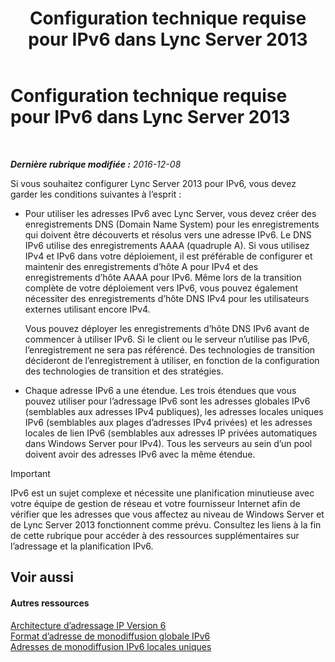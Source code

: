 ﻿---
title: Configuration technique requise pour IPv6 dans Lync Server 2013
TOCTitle: Configuration technique requise pour IPv6
ms:assetid: caff0123-ce41-4a62-87a0-00b1d118b72b
ms:mtpsurl: https://technet.microsoft.com/fr-fr/library/JJ205278(v=OCS.15)
ms:contentKeyID: 49298830
ms.date: 12/10/2016
mtps_version: v=OCS.15
ms.translationtype: HT
---

# Configuration technique requise pour IPv6 dans Lync Server 2013

 

_**Dernière rubrique modifiée :** 2016-12-08_

Si vous souhaitez configurer Lync Server 2013 pour IPv6, vous devez garder les conditions suivantes à l’esprit :

  - Pour utiliser les adresses IPv6 avec Lync Server, vous devez créer des enregistrements DNS (Domain Name System) pour les enregistrements qui doivent être découverts et résolus vers une adresse IPv6. Le DNS IPv6 utilise des enregistrements AAAA (quadruple A). Si vous utilisez IPv4 et IPv6 dans votre déploiement, il est préférable de configurer et maintenir des enregistrements d’hôte A pour IPv4 et des enregistrements d’hôte AAAA pour IPv6. Même lors de la transition complète de votre déploiement vers IPv6, vous pouvez également nécessiter des enregistrements d’hôte DNS IPv4 pour les utilisateurs externes utilisant encore IPv4.
    
    Vous pouvez déployer les enregistrements d’hôte DNS IPv6 avant de commencer à utiliser IPv6. Si le client ou le serveur n’utilise pas IPv6, l’enregistrement ne sera pas référencé. Des technologies de transition décideront de l’enregistrement à utiliser, en fonction de la configuration des technologies de transition et des stratégies.

  - Chaque adresse IPv6 a une étendue. Les trois étendues que vous pouvez utiliser pour l’adressage IPv6 sont les adresses globales IPv6 (semblables aux adresses IPv4 publiques), les adresses locales uniques IPv6 (semblables aux plages d’adresses IPv4 privées) et les adresses locales de lien IPv6 (semblables aux adresses IP privées automatiques dans Windows Server pour IPv4). Tous les serveurs au sein d’un pool doivent avoir des adresses IPv6 avec la même étendue.

> [!important]  
> IPv6 est un sujet complexe et nécessite une planification minutieuse avec votre équipe de gestion de réseau et votre fournisseur Internet afin de vérifier que les adresses que vous affectez au niveau de Windows Server et de Lync Server 2013 fonctionnent comme prévu. Consultez les liens à la fin de cette rubrique pour accéder à des ressources supplémentaires sur l’adressage et la planification IPv6.

## Voir aussi

#### Autres ressources

[Architecture d’adressage IP Version 6](http://tools.ietf.org/html/rfc4291)  
[Format d’adresse de monodiffusion globale IPv6](http://tools.ietf.org/html/rfc3587)  
[Adresses de monodiffusion IPv6 locales uniques](http://tools.ietf.org/html/rfc4193)


